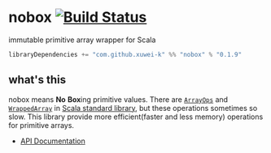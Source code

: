 # nobox [![Build Status](https://secure.travis-ci.org/xuwei-k/nobox.png?branch=master)](http://travis-ci.org/xuwei-k/nobox)

immutable primitive array wrapper for Scala

```scala
libraryDependencies += "com.github.xuwei-k" %% "nobox" % "0.1.9"
```

## what's this

nobox means **No** **Box**ing primitive values.
There are [`ArrayOps`](https://github.com/scala/scala/blob/v2.10.3/src/library/scala/collection/mutable/ArrayOps.scala) and [`WrappedArray`](https://github.com/scala/scala/blob/v2.10.3/src/library/scala/collection/mutable/WrappedArray.scala) in [Scala standard library](http://docs.scala-lang.org/overviews/collections/arrays.html), but these operations sometimes so slow.
This library provide more efficient(faster and less memory) operations for primitive arrays.


- [API Documentation](https://oss.sonatype.org/service/local/repositories/releases/archive/com/github/xuwei-k/nobox_2.10/0.1.9/nobox_2.10-0.1.9-javadoc.jar/!/index.html)

